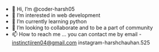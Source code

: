 - 👋 Hi, I’m @coder-harsh05
- 👀 I’m interested in web development
- 🌱 I’m currently learning python
- 💞️ I’m looking to collaborate and to be a part of community
- 📫 How to reach me ... you can contact me by email - instinctjiren04@gmail.com instagram-harshchauhan.525

<!---
coder-harsh05/coder-harsh05 is a ✨ special ✨ repository because its `README.md` (this file) appears on your GitHub profile.
You can click the Preview link to take a look at your changes.
--->
